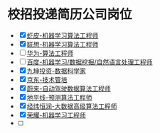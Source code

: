 # 校招投递简历公司岗位

- [x] [虾皮-机器学习算法工程师](https://app.mokahr.com/campus_apply/shopee/2962#/candidateHome/applications)
- [x] [联想-机器学习算法工程师](https://talent.lenovo.com.cn/resume/jdlist/2473)
- [ ] [华为-算法工程师](https://career.huawei.com/reccampportal/portal5/campus-recruitment-detail.html?jobId=235703)
- [ ] [百度-机器学习/数据挖掘/自然语言处理工程师](https://talent.baidu.com/jobs/detail/GRADUATE/de470316-abe7-4d47-b907-0cbd148ab6d3)
- [x] [九坤投资-数据科学家](https://app.mokahr.com/campus_apply/ubiquantrecruit/37031#/candidateHome/applications)
- [x] [京东-技术管培](https://campus.jd.com/#/details?id=3271)
- [x] [蔚来-自动驾驶数据算法工程师](https://nio.jobs.feishu.cn/campus/position/application?spread=SAYV33H)
- [x] [地平线-预测算法工程师](https://wecruit.hotjob.cn/SU62d914f10dcad43c775ec125/pb/account.html#/myDeliver)
- [x] [经纬恒润-大数据高级算法工程师](https://wecruit.hotjob.cn/SU62a93e760dcad45229a827cc/pb/account.html#/myDeliver)
- [x] [荣耀-机器学习工程师](https://career.hihonor.com/SU60eea919bef57c1023f6fe78/pb/account.html#/myDeliver)
- [ ] 
